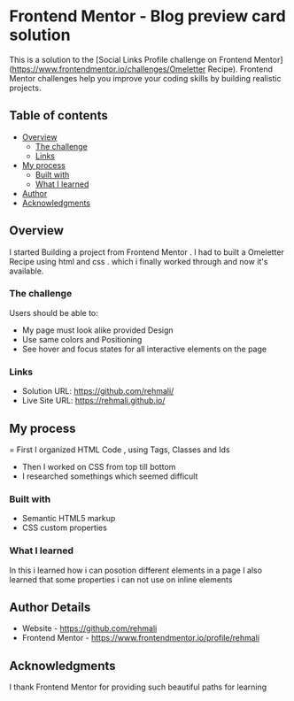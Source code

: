 # Frontend Mentor - Blog preview card solution

This is a solution to the [Social Links Profile challenge on Frontend Mentor](https://www.frontendmentor.io/challenges/Omeletter Recipe). Frontend Mentor challenges help you improve your coding skills by building realistic projects. 

## Table of contents

- [Overview](#overview)
  - [The challenge](#the-challenge)
  - [Links](#links)
- [My process](#my-process)
  - [Built with](#built-with)
  - [What I learned](#what-i-learned)
- [Author](#author)
- [Acknowledgments](#acknowledgments)


## Overview
  I started Building a project from Frontend Mentor . I had to built a Omeletter Recipe using html and css . which 
  i finally worked through and now it's available.

### The challenge

Users should be able to:

- My page must look alike provided Design 
- Use same colors and Positioning
- See hover and focus states for all interactive elements on the page

### Links

- Solution URL: https://github.com/rehmali/
- Live Site URL: https://rehmali.github.io/

## My process
  = First I organized HTML Code , using Tags, Classes and Ids
  - Then I worked on CSS from top till bottom 
  - I researched somethings which seemed difficult
### Built with

- Semantic HTML5 markup
- CSS custom properties

### What I learned

In this i learned how i can posotion different elements in a page 
I also learned that some properties i can not use on inline elements 


## Author Details

- Website - https://github.com/rehmali
- Frontend Mentor - https://www.frontendmentor.io/profile/rehmali

## Acknowledgments

I thank Frontend Mentor for providing such beautiful paths for learning 